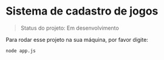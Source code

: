 # Sistema de cadastro de jogos

> Status do projeto: Em desenvolvimento

Para rodar esse projeto na sua máquina,  por favor digite:

```
node app.js
```
